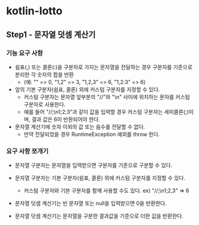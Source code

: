 # kotlin-lotto

## Step1 - 문자열 덧셈 계산기

### 기능 요구 사항

- 쉼표(,) 또는 콜론(:)을 구분자로 가지는 문자열을 전달하는 경우 구분자를 기준으로 분리한 각 숫자의 합을 반환 
  - (예: "" => 0, "1,2" => 3, "1,2,3" => 6, "1,2:3" => 6)
- 앞의 기본 구분자(쉼표, 콜론) 외에 커스텀 구분자를 지정할 수 있다. 
  - 커스텀 구분자는 문자열 앞부분의 "//"와 "\n" 사이에 위치하는 문자를 커스텀 구분자로 사용한다. 
  - 예를 들어 "//;\n1;2;3"과 같이 값을 입력할 경우 커스텀 구분자는 세미콜론(;)이며, 결과 값은 6이 반환되어야 한다. 
- 문자열 계산기에 숫자 이외의 값 또는 음수를 전달할 수 없다.
  - 만약 전달되었을 경우 RuntimeException 예외를 throw 한다.

### 요구 사항 쪼개기

- 문자열 구분자는 문자열을 입력받으면 구분자를 기준으로 구분할 수 있다.
- 문자열 구분자는 기본 구분자(쉼표, 콜론) 외에 커스텀 구분자를 지정할 수 있다.
  - 커스텀 구분자와 기본 구분자를 함께 사용할 수도 있다. ex) "//;\n1;2,3" => 6

- 문자열 덧셈 계산기는 빈 문자열 또는 null을 입력받으면 0을 반환한다.
- 문자열 덧셈 계산기는 문자열을 구분한 결과값을 기준으로 더한 값을 반환한다.
